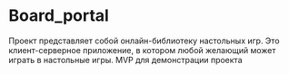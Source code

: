 # Board_portal

Проект представляет собой онлайн-библиотеку настольных игр. Это клиент-серверное приложение, в котором любой желающий
может играть в настольные игры. MVP для демонстрации проекта
